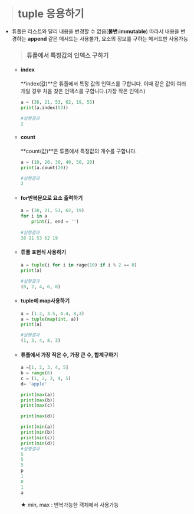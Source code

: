 > # **tuple 응용하기**

- 튜플은 리스트와 달리 내용을 변경할 수 없음(**불변:immutable**) 따라서 내용을 변경하는 **append** 같은 메서드는 사용불가, 요소의 정보를 구하는 메서드만 사용가능

  > ### **튜플에서 특정값의 인덱스 구하기**

  - #### **index**

    **index(값)**은 튜플에서 특정 값의 인덱스를 구합니다. 이때 같은 값이 여러개일 경우 처음 찾은 인덱스를 구합니다.(가장 작은 인덱스)

    ```python
    a = (38, 21, 53, 62, 19, 53)
    print(a.index(53))
    
    #실행결과
    2
    
    ```

  - #### **count**

    **count(값)**은 튜플에서 특정값의 개수를 구합니다. 

    ```python
    a = (10, 20, 30, 40, 50, 20)
    print(a.count(20))
    
    #실행결과
    2
    ```

    

  - #### **for반복문으로 요소 출력하기**

    ```python
    a = (38, 21, 53, 62, 19)
    for i in a
    	print(i, end = '')
        
    #실행결과
    38 21 53 62 19
    ```

    

  - #### **튜플 표현식 사용하기**

    ```python
    a = tuple(i for i in rage(10) if i % 2 == 0)
    print(a)
    
    #실행결과
    (0, 2, 4, 6, 8)
    ```

  - #### **tuple에 map사용하기**

    ```python
    a = (1.2, 3.5, 4.4, 8,3)
    a = tuple(map(int, a))
    print(a)
    
    #실행결과
    (1, 3, 4, 8, 3)
    ```

    

  - #### **튜플에서 가장 작은 수, 가장 큰 수, 합계구하기**

    ```python
    a =[1, 2, 3, 4, 5]
    b = range(6)
    c = (1, 2, 3, 4, 5)
    d= 'apple'
    
    print(max(a))
    print(max(b))
    print(max(c))
    
    print(max(d))
    
    print(min(a))
    print(min(b))
    print(min(c))
    print(min(d))
    #실행결과
    5
    5
    5
    p
    1
    0
    1
    a

    ```
    
    ★ min, max : 반복가능한 객체에서 사용가능 

